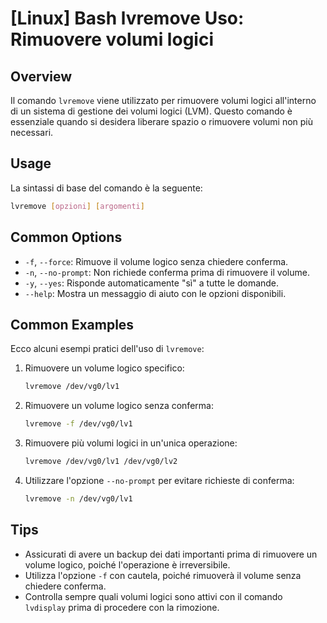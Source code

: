 # [Linux] Bash lvremove Uso: Rimuovere volumi logici

## Overview
Il comando `lvremove` viene utilizzato per rimuovere volumi logici all'interno di un sistema di gestione dei volumi logici (LVM). Questo comando è essenziale quando si desidera liberare spazio o rimuovere volumi non più necessari.

## Usage
La sintassi di base del comando è la seguente:

```bash
lvremove [opzioni] [argomenti]
```

## Common Options
- `-f`, `--force`: Rimuove il volume logico senza chiedere conferma.
- `-n`, `--no-prompt`: Non richiede conferma prima di rimuovere il volume.
- `-y`, `--yes`: Risponde automaticamente "sì" a tutte le domande.
- `--help`: Mostra un messaggio di aiuto con le opzioni disponibili.

## Common Examples
Ecco alcuni esempi pratici dell'uso di `lvremove`:

1. Rimuovere un volume logico specifico:
   ```bash
   lvremove /dev/vg0/lv1
   ```

2. Rimuovere un volume logico senza conferma:
   ```bash
   lvremove -f /dev/vg0/lv1
   ```

3. Rimuovere più volumi logici in un'unica operazione:
   ```bash
   lvremove /dev/vg0/lv1 /dev/vg0/lv2
   ```

4. Utilizzare l'opzione `--no-prompt` per evitare richieste di conferma:
   ```bash
   lvremove -n /dev/vg0/lv1
   ```

## Tips
- Assicurati di avere un backup dei dati importanti prima di rimuovere un volume logico, poiché l'operazione è irreversibile.
- Utilizza l'opzione `-f` con cautela, poiché rimuoverà il volume senza chiedere conferma.
- Controlla sempre quali volumi logici sono attivi con il comando `lvdisplay` prima di procedere con la rimozione.